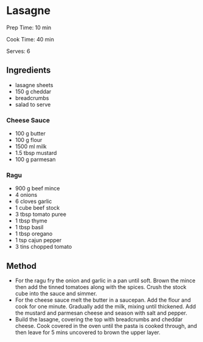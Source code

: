 # Lasagne

Prep Time: 10 min

Cook Time: 40 min

Serves: 6
## Ingredients
* lasagne sheets
* 150 g cheddar
* breadcrumbs
* salad to serve

### Cheese Sauce
* 100 g butter
* 100 g flour
* 1500 ml milk
* 1.5 tbsp mustard
* 100 g parmesan

### Ragu
* 900 g beef mince
* 4 onions
* 6 cloves garlic
* 1 cube beef stock
* 3 tbsp tomato puree
* 1 tbsp thyme
* 1 tbsp basil
* 1 tbsp oregano
* 1 tsp cajun pepper
* 3 tins chopped tomato


## Method
* For the ragu fry the onion and garlic in a pan until soft. Brown the mince then add the tinned tomatoes along with the spices. Crush the stock cube into the sauce and simmer.
* For the cheese sauce melt the butter in a saucepan. Add the flour and cook for one minute. Gradually add the milk, mixing until thickened. Add the mustard and parmesan cheese and season with salt and pepper.
* Build the lasagne, covering the top with breadcrumbs and cheddar cheese. Cook covered in the oven until the pasta is cooked through, and then leave for 5 mins uncovered to brown the upper layer.
